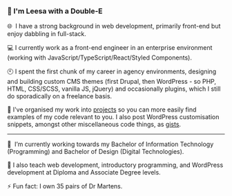 ### 👋 I'm Leesa with a Double-E 

🌐 &nbsp;I have a strong background in web development, primarily front-end but enjoy dabbling in full-stack.

:computer: I currently work as a front-end engineer in an enterprise environment (working with JavaScript/TypeScript/React/Styled Components).

:clock10: I spent the first chunk of my career in agency environments, designing and building custom CMS themes (first Drupal, then WordPress - so PHP, HTML, CSS/SCSS, vanilla JS, jQuery) and occasionally plugins, which I still do sporadically on a freelance basis.

📂 I've organised my work into [projects](https://github.com/doubleedesign?tab=projects&type=classic) so you can more easily find examples of my code relevant to you. I also post WordPress customisation snippets, amongst other miscellaneous code things, as [gists](https://gist.github.com/doubleedesign).

---

:notebook:  &nbsp;I’m currently working towards my Bachelor of Information Technology (Programming) and Bachelor of Design (Digital Technologies).

🏫 I also teach web development, introductory programming, and WordPress development at Diploma and Associate Degree levels.

⚡ Fun fact: I own 35 pairs of Dr Martens.
